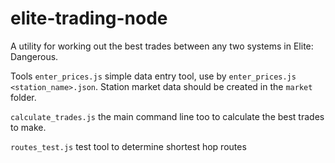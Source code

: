 # elite-trading-node

A utility for working out the best trades between any two systems in Elite: Dangerous.

Tools
`enter_prices.js` simple data entry tool, use by `enter_prices.js <station_name>.json`.  Station market data should be created in the `market` folder.

`calculate_trades.js` the main command line too to calculate the best trades to make.

`routes_test.js` test tool to determine shortest hop routes
